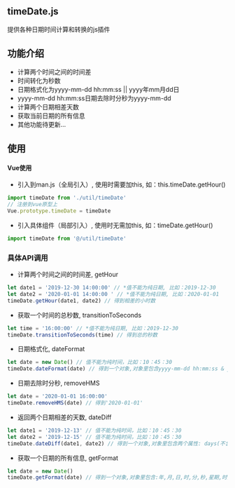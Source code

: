 ## timeDate.js
提供各种日期时间计算和转换的js插件

## 功能介绍
+ 计算两个时间之间的时间差
+ 时间转化为秒数
+ 日期格式化为yyyy-mm-dd hh:mm:ss || yyyy年mm月dd日
+ yyyy-mm-dd hh:mm:ss日期去除时分秒为yyyy-mm-dd
+ 计算两个日期相差天数
+ 获取当前日期的所有信息
+ 其他功能待更新...

## 使用

#### Vue使用
+ 引入到man.js（全局引入）, 使用时需要加this, 如：this.timeDate.getHour()
```js 
import timeDate from './util/timeDate'
// 注册到vue原型上
Vue.prototype.timeDate = timeDate
```
+ 引入具体组件（局部引入）, 使用时无需加this, 如：timeDate.getHour()
```js 
import timeDate from '@/util/timeDate'
```



### 具体API调用
+ 计算两个时间之间的时间差, getHour
```js 
let date1 = '2019-12-30 14:00:00' // *值不能为纯日期, 比如：2019-12-30
let date2 = '2020-01-01 14:00:00 ' // *值不能为纯日期, 比如：2020-01-01
timeDate.getHour(date1, date2) // 得到相差的小时数
```

+ 获取一个时间的总秒数, transitionToSeconds
```js
let time = '16:00:00' // *值不能为纯日期, 比如：2019-12-30
timeDate.transitionToSeconds(time) // 得到总的秒数
```

+ 日期格式化, dateFormat
```js
let date = new Date() // 值不能为纯时间，比如：10：45：30
timeDate.dateFormat(date) // 得到一个对象,对象里包含yyyy-mm-dd hh:mm:ss & yyyy年mm月dd日 hh:mm:ss & yyyy-mm-dd hh:mm & yyyy-mm-dd & mm-dd & hh:mm:ss & h:m & yyyy年mm月dd日 & mm月dd日
```

+ 日期去除时分秒, removeHMS
```js
let date = '2020-01-01 16:00:00'
timeDate.removeHMS(date) // 得到'2020-01-01'
```

+ 返回两个日期相差的天数, dateDiff
```js
let date1 = '2019-12-13' // 值不能为纯时间，比如：10：45：30
let date2 = '2019-12-15' // 值不能为纯时间，比如：10：45：30
timeDate.dateDiff(date1, date2) // 得到一个对象,对象里包含两个属性: days(不含今天,如:2019-12-13到2019-12-15,相差两天)和daysCA(包含今天,如:2019-12-13到2019-12-15,相差三天天)
```

+ 获取一个日期的所有信息, getFormat
```js
let date = new Date()
timeDate.getFormat(date) // 得到一个对象,对象里包含:年,月,日,时,分,秒,星期,时间戳,当前毫秒数
```
